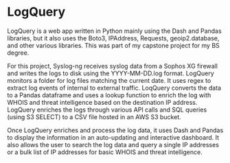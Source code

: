 # LogQuery

LogQuery is a web app written in Python mainly using the Dash and Pandas libraries, but it also uses the Boto3, 
IPAddress, Requests, geoip2.database, and other various libraries.  This was part of my capstone project for my BS
degree.

For this project, Syslog-ng receives syslog data from a Sophos XG firewall and writes the logs to disk using the
YYYY-MM-DD.log format. LogQuery monitors a folder for log files matching the current date. It uses regex
to extract log events of internal to external traffic. LoqQuery converts the data to a Pandas dataframe and
uses a lookup function to enrich the log with WHOIS and threat intelligence based on the destination
IP address. LogQuery enriches the logs through various API calls and SQL queries (using S3 SELECT) to a CSV 
file hosted in an AWS S3 bucket.

Once LogQuery enriches and process the log data, it uses Dash and Pandas to display the information in an 
auto-updating and interactive dashboard. It also allows the user to search the log data and query a single IP
addresses or a bulk list of IP addresses for basic WHOIS and threat intelligence.
